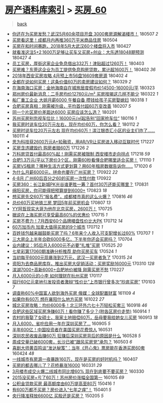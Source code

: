 [房产语料库索引](../../README.md)  > [买房_60](买房_60.md)
====
> [back](../README.md)

- [你还在为买房发愁？武汉5月60余项目开盘 3000套房源解渴楼市！](http://jkwz.applinzi.com/ittc/7100310854782419985.html#%E4%BD%A0%E8%BF%98%E5%9C%A8%E4%B8%BA%E4%B9%B0%E6%88%BF%E5%8F%91%E6%84%81%EF%BC%9F%E6%AD%A6%E6%B1%895%E6%9C%8860%E4%BD%99%E9%A1%B9%E7%9B%AE%E5%BC%80%E7%9B%98+3000%E5%A5%97%E6%88%BF%E6%BA%90%E8%A7%A3%E6%B8%B4%E6%A5%BC%E5%B8%82%EF%BC%81) 180507 *2* 
- [买房看这里！成都月内再推360万平米商品住房](http://jkwz.applinzi.com/ittc/7099285188549018630.html#%E4%B9%B0%E6%88%BF%E7%9C%8B%E8%BF%99%E9%87%8C%EF%BC%81%E6%88%90%E9%83%BD%E6%9C%88%E5%86%85%E5%86%8D%E6%8E%A8360%E4%B8%87%E5%B9%B3%E7%B1%B3%E5%95%86%E5%93%81%E4%BD%8F%E6%88%BF) 180504  
- [买房在和时间赛跑，2018年5月大武汉60个楼盘将入市](http://jkwz.applinzi.com/ittc/7096609001787884560.html#%E4%B9%B0%E6%88%BF%E5%9C%A8%E5%92%8C%E6%97%B6%E9%97%B4%E8%B5%9B%E8%B7%91%EF%BC%8C2018%E5%B9%B45%E6%9C%88%E5%A4%A7%E6%AD%A6%E6%B1%8960%E4%B8%AA%E6%A5%BC%E7%9B%98%E5%B0%86%E5%85%A5%E5%B8%82) 180427  
- [就看准这注5+2,1600万足够让买车又买房+创业：大乐透18048期预测](http://jkwz.applinzi.com/ittc/7096351753840886794.html#%E5%B0%B1%E7%9C%8B%E5%87%86%E8%BF%99%E6%B3%A85%2B2%2C1600%E4%B8%87%E8%B6%B3%E5%A4%9F%E8%AE%A9%E4%B9%B0%E8%BD%A6%E5%8F%88%E4%B9%B0%E6%88%BF%2B%E5%88%9B%E4%B8%9A%EF%BC%9A%E5%A4%A7%E4%B9%90%E9%80%8F18048%E6%9C%9F%E9%A2%84%E6%B5%8B) 180427 *4* 
- [员工买房，厚街这家企业免息借出332万！津贴超过1260万！](http://jkwz.applinzi.com/ittc/7087653522252497930.html#%E5%91%98%E5%B7%A5%E4%B9%B0%E6%88%BF%EF%BC%8C%E5%8E%9A%E8%A1%97%E8%BF%99%E5%AE%B6%E4%BC%81%E4%B8%9A%E5%85%8D%E6%81%AF%E5%80%9F%E5%87%BA332%E4%B8%87%EF%BC%81%E6%B4%A5%E8%B4%B4%E8%B6%85%E8%BF%871260%E4%B8%87%EF%BC%81) 180403  
- [买房难？东莞这企业为员工提供免息购房贷款，累计超1600万！](http://jkwz.applinzi.com/ittc/7087433668127884295.html#%E4%B9%B0%E6%88%BF%E9%9A%BE%EF%BC%9F%E4%B8%9C%E8%8E%9E%E8%BF%99%E4%BC%81%E4%B8%9A%E4%B8%BA%E5%91%98%E5%B7%A5%E6%8F%90%E4%BE%9B%E5%85%8D%E6%81%AF%E8%B4%AD%E6%88%BF%E8%B4%B7%E6%AC%BE%EF%BC%8C%E7%B4%AF%E8%AE%A1%E8%B6%851600%E4%B8%87%EF%BC%81) 180402 *36* 
- [2018年西安买房攻略 4月预上市56盘16609套房源](http://jkwz.applinzi.com/ittc/7087398099972785162.html#2018%E5%B9%B4%E8%A5%BF%E5%AE%89%E4%B9%B0%E6%88%BF%E6%94%BB%E7%95%A5+4%E6%9C%88%E9%A2%84%E4%B8%8A%E5%B8%8256%E7%9B%9816609%E5%A5%97%E6%88%BF%E6%BA%90) 180402 *4* 
- [全都在说如何买房！这条价值60万的卖房建议如何？](http://jkwz.applinzi.com/ittc/7085903193324389386.html#%E5%85%A8%E9%83%BD%E5%9C%A8%E8%AF%B4%E5%A6%82%E4%BD%95%E4%B9%B0%E6%88%BF%EF%BC%81%E8%BF%99%E6%9D%A1%E4%BB%B7%E5%80%BC60%E4%B8%87%E7%9A%84%E5%8D%96%E6%88%BF%E5%BB%BA%E8%AE%AE%E5%A6%82%E4%BD%95%EF%BC%9F) 180329 *2* 
- [在海南海口买房：金地海南自在城旅居度假均价14500-16000元/平](http://jkwz.applinzi.com/ittc/7083630812316828688.html#%E5%9C%A8%E6%B5%B7%E5%8D%97%E6%B5%B7%E5%8F%A3%E4%B9%B0%E6%88%BF%EF%BC%9A%E9%87%91%E5%9C%B0%E6%B5%B7%E5%8D%97%E8%87%AA%E5%9C%A8%E5%9F%8E%E6%97%85%E5%B1%85%E5%BA%A6%E5%81%87%E5%9D%87%E4%BB%B714500-16000%E5%85%83%2F%E5%B9%B3) 180323  
- [郑州房价最新消息：二手房均价12760元/m² 买房按揭这几样不能少](http://jkwz.applinzi.com/ittc/7083250718083646475.html#%E9%83%91%E5%B7%9E%E6%88%BF%E4%BB%B7%E6%9C%80%E6%96%B0%E6%B6%88%E6%81%AF%EF%BC%9A%E4%BA%8C%E6%89%8B%E6%88%BF%E5%9D%87%E4%BB%B712760%E5%85%83%2Fm%C2%B2+%E4%B9%B0%E6%88%BF%E6%8C%89%E6%8F%AD%E8%BF%99%E5%87%A0%E6%A0%B7%E4%B8%8D%E8%83%BD%E5%B0%91) 180322 *1* 
- [船厂重工企业 大姐月薪6000  午餐自备 攒钱给孩子买房娶媳妇](http://jkwz.applinzi.com/ittc/7081784958316446726.html#%E8%88%B9%E5%8E%82%E9%87%8D%E5%B7%A5%E4%BC%81%E4%B8%9A+%E5%A4%A7%E5%A7%90%E6%9C%88%E8%96%AA6000++%E5%8D%88%E9%A4%90%E8%87%AA%E5%A4%87+%E6%94%92%E9%92%B1%E7%BB%99%E5%AD%A9%E5%AD%90%E4%B9%B0%E6%88%BF%E5%A8%B6%E5%AA%B3%E5%A6%87) 180318 *1* 
- [合肥买房真相：刚需被升级，平均首付超60万变改善](http://jkwz.applinzi.com/ittc/7067271816660124682.html#%E5%90%88%E8%82%A5%E4%B9%B0%E6%88%BF%E7%9C%9F%E7%9B%B8%EF%BC%9A%E5%88%9A%E9%9C%80%E8%A2%AB%E5%8D%87%E7%BA%A7%EF%BC%8C%E5%B9%B3%E5%9D%87%E9%A6%96%E4%BB%98%E8%B6%8560%E4%B8%87%E5%8F%98%E6%94%B9%E5%96%84) 180207 *5* 
- [同一个片区房价差距达6000 买房应该怎么选？](http://jkwz.applinzi.com/ittc/7065040806044238865.html#%E5%90%8C%E4%B8%80%E4%B8%AA%E7%89%87%E5%8C%BA%E6%88%BF%E4%BB%B7%E5%B7%AE%E8%B7%9D%E8%BE%BE6000+%E4%B9%B0%E6%88%BF%E5%BA%94%E8%AF%A5%E6%80%8E%E4%B9%88%E9%80%89%EF%BC%9F) 180201  
- [苏州买房别忽视车位比！16000元/㎡起告别“回家抢车位“](http://jkwz.applinzi.com/ittc/7059117297417847824.html#%E8%8B%8F%E5%B7%9E%E4%B9%B0%E6%88%BF%E5%88%AB%E5%BF%BD%E8%A7%86%E8%BD%A6%E4%BD%8D%E6%AF%94%EF%BC%8116000%E5%85%83%2F%E3%8E%A1%E8%B5%B7%E5%91%8A%E5%88%AB%E2%80%9C%E5%9B%9E%E5%AE%B6%E6%8A%A2%E8%BD%A6%E4%BD%8D%E2%80%9C) 180116 *1* 
- [我买房时说车位20万元左右，现在均价60万，你怎么看？](http://jkwz.applinzi.com/ittc/7057840362746283018.html#%E6%88%91%E4%B9%B0%E6%88%BF%E6%97%B6%E8%AF%B4%E8%BD%A6%E4%BD%8D20%E4%B8%87%E5%85%83%E5%B7%A6%E5%8F%B3%EF%BC%8C%E7%8E%B0%E5%9C%A8%E5%9D%87%E4%BB%B760%E4%B8%87%EF%BC%8C%E4%BD%A0%E6%80%8E%E4%B9%88%E7%9C%8B%EF%BC%9F) 180112 *2* 
- [买房时说车位20万元左右 现在均价60万！滨江银杏汇小区的业主们炸了……](http://jkwz.applinzi.com/ittc/7057324001922122768.html#%E4%B9%B0%E6%88%BF%E6%97%B6%E8%AF%B4%E8%BD%A6%E4%BD%8D20%E4%B8%87%E5%85%83%E5%B7%A6%E5%8F%B3+%E7%8E%B0%E5%9C%A8%E5%9D%87%E4%BB%B760%E4%B8%87%EF%BC%81%E6%BB%A8%E6%B1%9F%E9%93%B6%E6%9D%8F%E6%B1%87%E5%B0%8F%E5%8C%BA%E7%9A%84%E4%B8%9A%E4%B8%BB%E4%BB%AC%E7%82%B8%E4%BA%86%E2%80%A6%E2%80%A6) 180111 *4* 
- [思为科技获2600万元A+轮融资，用AR/VR让买房进入移动互联时代](http://jkwz.applinzi.com/ittc/7051811915330749457.html#%E6%80%9D%E4%B8%BA%E7%A7%91%E6%8A%80%E8%8E%B72600%E4%B8%87%E5%85%83A%2B%E8%BD%AE%E8%9E%8D%E8%B5%84%EF%BC%8C%E7%94%A8AR%2FVR%E8%AE%A9%E4%B9%B0%E6%88%BF%E8%BF%9B%E5%85%A5%E7%A7%BB%E5%8A%A8%E4%BA%92%E8%81%94%E6%97%B6%E4%BB%A3) 171227  
- [买房含违建毁约 购房者赔60万](http://jkwz.applinzi.com/ittc/7051259497358558225.html#%E4%B9%B0%E6%88%BF%E5%90%AB%E8%BF%9D%E5%BB%BA%E6%AF%81%E7%BA%A6+%E8%B4%AD%E6%88%BF%E8%80%85%E8%B5%9460%E4%B8%87) 171226 *2* 
- [万科房贷首付最高60%起！刚需买房被限制 西安楼市走向拐点](http://jkwz.applinzi.com/ittc/7048409667221324817.html#%E4%B8%87%E7%A7%91%E6%88%BF%E8%B4%B7%E9%A6%96%E4%BB%98%E6%9C%80%E9%AB%9860%25%E8%B5%B7%EF%BC%81%E5%88%9A%E9%9C%80%E4%B9%B0%E6%88%BF%E8%A2%AB%E9%99%90%E5%88%B6+%E8%A5%BF%E5%AE%89%E6%A5%BC%E5%B8%82%E8%B5%B0%E5%90%91%E6%8B%90%E7%82%B9) 171218 *59* 
- [合肥1.3万元/平以下房价3个区，刚需60秒看懂合肥哪里适合买房！](http://jkwz.applinzi.com/ittc/7034318151708312593.html#%E5%90%88%E8%82%A51.3%E4%B8%87%E5%85%83%2F%E5%B9%B3%E4%BB%A5%E4%B8%8B%E6%88%BF%E4%BB%B73%E4%B8%AA%E5%8C%BA%EF%BC%8C%E5%88%9A%E9%9C%8060%E7%A7%92%E7%9C%8B%E6%87%82%E5%90%88%E8%82%A5%E5%93%AA%E9%87%8C%E9%80%82%E5%90%88%E4%B9%B0%E6%88%BF%EF%BC%81) 171110 *1* 
- [买房VS租房？哪种生活方式更划算？用60年租房数据告诉你……](http://jkwz.applinzi.com/ittc/7026439859084985361.html#%E4%B9%B0%E6%88%BFVS%E7%A7%9F%E6%88%BF%EF%BC%9F%E5%93%AA%E7%A7%8D%E7%94%9F%E6%B4%BB%E6%96%B9%E5%BC%8F%E6%9B%B4%E5%88%92%E7%AE%97%EF%BC%9F%E7%94%A860%E5%B9%B4%E7%A7%9F%E6%88%BF%E6%95%B0%E6%8D%AE%E5%91%8A%E8%AF%89%E4%BD%A0%E2%80%A6%E2%80%A6) 171020 *6* 
- [为什么月薪6000元，拼命也要在广州买房？](http://jkwz.applinzi.com/ittc/7016196078255473680.html#%E4%B8%BA%E4%BB%80%E4%B9%88%E6%9C%88%E8%96%AA6000%E5%85%83%EF%BC%8C%E6%8B%BC%E5%91%BD%E4%B9%9F%E8%A6%81%E5%9C%A8%E5%B9%BF%E5%B7%9E%E4%B9%B0%E6%88%BF%EF%BC%9F) 170922 *22* 
- [4-8月 广州60后百分之60的买房一次性付款](http://jkwz.applinzi.com/ittc/7016095582844879888.html#4-8%E6%9C%88+%E5%B9%BF%E5%B7%9E60%E5%90%8E%E7%99%BE%E5%88%86%E4%B9%8B60%E7%9A%84%E4%B9%B0%E6%88%BF%E4%B8%80%E6%AC%A1%E6%80%A7%E4%BB%98%E6%AC%BE) 170922  
- [买房360：长江新城PK光谷谁更胜一筹？首付30万还能买哪里？](http://jkwz.applinzi.com/ittc/7007964542121018385.html#%E4%B9%B0%E6%88%BF360%EF%BC%9A%E9%95%BF%E6%B1%9F%E6%96%B0%E5%9F%8EPK%E5%85%89%E8%B0%B7%E8%B0%81%E6%9B%B4%E8%83%9C%E4%B8%80%E7%AD%B9%EF%BC%9F%E9%A6%96%E4%BB%9830%E4%B8%87%E8%BF%98%E8%83%BD%E4%B9%B0%E5%93%AA%E9%87%8C%EF%BC%9F) 170831  
- [绵阳买房，你可能得把预算提到6000+](http://jkwz.applinzi.com/ittc/7004925117908648976.html#%E7%BB%B5%E9%98%B3%E4%B9%B0%E6%88%BF%EF%BC%8C%E4%BD%A0%E5%8F%AF%E8%83%BD%E5%BE%97%E6%8A%8A%E9%A2%84%E7%AE%97%E6%8F%90%E5%88%B06000%2B) 170823 *18* 
- [想买房先交60万“报名费”，成都楼市真的这么火爆？](http://jkwz.applinzi.com/ittc/7002334944557532176.html#%E6%83%B3%E4%B9%B0%E6%88%BF%E5%85%88%E4%BA%A460%E4%B8%87%E2%80%9C%E6%8A%A5%E5%90%8D%E8%B4%B9%E2%80%9D%EF%BC%8C%E6%88%90%E9%83%BD%E6%A5%BC%E5%B8%82%E7%9C%9F%E7%9A%84%E8%BF%99%E4%B9%88%E7%81%AB%E7%88%86%EF%BC%9F) 170816 *46* 
- [总价60万买地铁三房 梦回5年前买房机会](http://jkwz.applinzi.com/ittc/6999023378126865424.html#%E6%80%BB%E4%BB%B760%E4%B8%87%E4%B9%B0%E5%9C%B0%E9%93%81%E4%B8%89%E6%88%BF+%E6%A2%A6%E5%9B%9E5%E5%B9%B4%E5%89%8D%E4%B9%B0%E6%88%BF%E6%9C%BA%E4%BC%9A) 170807 *13* 
- [YY阿哲现实大哥为他在北京买房，2600万！](http://jkwz.applinzi.com/ittc/6994247914585850897.html#YY%E9%98%BF%E5%93%B2%E7%8E%B0%E5%AE%9E%E5%A4%A7%E5%93%A5%E4%B8%BA%E4%BB%96%E5%9C%A8%E5%8C%97%E4%BA%AC%E4%B9%B0%E6%88%BF%EF%BC%8C2600%E4%B8%87%EF%BC%81) 170725  
- [据说在上海买房可享受最高60%的优惠价](http://jkwz.applinzi.com/ittc/6990563845457052689.html#%E6%8D%AE%E8%AF%B4%E5%9C%A8%E4%B8%8A%E6%B5%B7%E4%B9%B0%E6%88%BF%E5%8F%AF%E4%BA%AB%E5%8F%97%E6%9C%80%E9%AB%9860%25%E7%9A%84%E4%BC%98%E6%83%A0%E4%BB%B7) 170715 *1* 
- [买房不费力！7月西安60个品牌楼盘性价比大PK](http://jkwz.applinzi.com/ittc/6989319732531315728.html#%E4%B9%B0%E6%88%BF%E4%B8%8D%E8%B4%B9%E5%8A%9B%EF%BC%817%E6%9C%88%E8%A5%BF%E5%AE%8960%E4%B8%AA%E5%93%81%E7%89%8C%E6%A5%BC%E7%9B%98%E6%80%A7%E4%BB%B7%E6%AF%94%E5%A4%A7PK) 170712 *14* 
- [60万加币内 加拿大值得买房的9个城市](http://jkwz.applinzi.com/ittc/6989267970919236624.html#60%E4%B8%87%E5%8A%A0%E5%B8%81%E5%86%85+%E5%8A%A0%E6%8B%BF%E5%A4%A7%E5%80%BC%E5%BE%97%E4%B9%B0%E6%88%BF%E7%9A%849%E4%B8%AA%E5%9F%8E%E5%B8%82) 170712 *1* 
- [百姓钱包越来越鼓能买房了吗？6年来个人收入可支配增长过60%](http://jkwz.applinzi.com/ittc/6987477192844772368.html#%E7%99%BE%E5%A7%93%E9%92%B1%E5%8C%85%E8%B6%8A%E6%9D%A5%E8%B6%8A%E9%BC%93%E8%83%BD%E4%B9%B0%E6%88%BF%E4%BA%86%E5%90%97%EF%BC%9F6%E5%B9%B4%E6%9D%A5%E4%B8%AA%E4%BA%BA%E6%94%B6%E5%85%A5%E5%8F%AF%E6%94%AF%E9%85%8D%E5%A2%9E%E9%95%BF%E8%BF%8760%25) 170707 *1* 
- [三大房企上半年合砍6000多亿，下半年你还会买房吗？](http://jkwz.applinzi.com/ittc/6986379541587952645.html#%E4%B8%89%E5%A4%A7%E6%88%BF%E4%BC%81%E4%B8%8A%E5%8D%8A%E5%B9%B4%E5%90%88%E7%A0%8D6000%E5%A4%9A%E4%BA%BF%EF%BC%8C%E4%B8%8B%E5%8D%8A%E5%B9%B4%E4%BD%A0%E8%BF%98%E4%BC%9A%E4%B9%B0%E6%88%BF%E5%90%97%EF%BC%9F) 170704  
- [业内建议：95后月入6000元不必要“扎堆”买房](http://jkwz.applinzi.com/ittc/6971588034746123268.html#%E4%B8%9A%E5%86%85%E5%BB%BA%E8%AE%AE%EF%BC%9A95%E5%90%8E%E6%9C%88%E5%85%A56000%E5%85%83%E4%B8%8D%E5%BF%85%E8%A6%81%E2%80%9C%E6%89%8E%E5%A0%86%E2%80%9D%E4%B9%B0%E6%88%BF) 170525 *20* 
- [七星彩第17060期准确分析推荐 助你买房买车](http://jkwz.applinzi.com/ittc/6971226155678958596.html#%E4%B8%83%E6%98%9F%E5%BD%A9%E7%AC%AC17060%E6%9C%9F%E5%87%86%E7%A1%AE%E5%88%86%E6%9E%90%E6%8E%A8%E8%8D%90+%E5%8A%A9%E4%BD%A0%E4%B9%B0%E6%88%BF%E4%B9%B0%E8%BD%A6) 170524 *1* 
- [当初每平6000元现暴涨到2万元，武汉一买房者急了](http://jkwz.applinzi.com/ittc/6945178709601551365.html#%E5%BD%93%E5%88%9D%E6%AF%8F%E5%B9%B36000%E5%85%83%E7%8E%B0%E6%9A%B4%E6%B6%A8%E5%88%B02%E4%B8%87%E5%85%83%EF%BC%8C%E6%AD%A6%E6%B1%89%E4%B8%80%E4%B9%B0%E6%88%BF%E8%80%85%E6%80%A5%E4%BA%86) 170315 *24* 
- [资阳为去商品房库存，推出买房大促销活动：买房奖励16000元](http://jkwz.applinzi.com/ittc/6943442264528520196.html#%E8%B5%84%E9%98%B3%E4%B8%BA%E5%8E%BB%E5%95%86%E5%93%81%E6%88%BF%E5%BA%93%E5%AD%98%EF%BC%8C%E6%8E%A8%E5%87%BA%E4%B9%B0%E6%88%BF%E5%A4%A7%E4%BF%83%E9%94%80%E6%B4%BB%E5%8A%A8%EF%BC%9A%E4%B9%B0%E6%88%BF%E5%A5%96%E5%8A%B116000%E5%85%83) 170310 *128* 
- [滨湖7000+高新6000+合肥地价被降 刚需买房不愁](http://jkwz.applinzi.com/ittc/6939384143975810053.html#%E6%BB%A8%E6%B9%967000%2B%E9%AB%98%E6%96%B06000%2B%E5%90%88%E8%82%A5%E5%9C%B0%E4%BB%B7%E8%A2%AB%E9%99%8D+%E5%88%9A%E9%9C%80%E4%B9%B0%E6%88%BF%E4%B8%8D%E6%84%81) 170227  
- [月入6000元的小李 如何理财在杭州买房](http://jkwz.applinzi.com/ittc/6924134588355183620.html#%E6%9C%88%E5%85%A56000%E5%85%83%E7%9A%84%E5%B0%8F%E6%9D%8E+%E5%A6%82%E4%BD%95%E7%90%86%E8%B4%A2%E5%9C%A8%E6%9D%AD%E5%B7%9E%E4%B9%B0%E6%88%BF) 170117  
- [招行60亿元拿地引发投资者激辩“性价比”上市银行曾多次“抄底买房”](http://jkwz.applinzi.com/ittc/6918749107589219333.html#%E6%8B%9B%E8%A1%8C60%E4%BA%BF%E5%85%83%E6%8B%BF%E5%9C%B0%E5%BC%95%E5%8F%91%E6%8A%95%E8%B5%84%E8%80%85%E6%BF%80%E8%BE%A9%E2%80%9C%E6%80%A7%E4%BB%B7%E6%AF%94%E2%80%9D%E4%B8%8A%E5%B8%82%E9%93%B6%E8%A1%8C%E6%9B%BE%E5%A4%9A%E6%AC%A1%E2%80%9C%E6%8A%84%E5%BA%95%E4%B9%B0%E6%88%BF%E2%80%9D) 170103 *7* 
- [调查称60%中国富人欲到海外买房 俄媒：全球配置财富](http://jkwz.applinzi.com/ittc/6898411745307001860.html#%E8%B0%83%E6%9F%A5%E7%A7%B060%25%E4%B8%AD%E5%9B%BD%E5%AF%8C%E4%BA%BA%E6%AC%B2%E5%88%B0%E6%B5%B7%E5%A4%96%E4%B9%B0%E6%88%BF+%E4%BF%84%E5%AA%92%EF%BC%9A%E5%85%A8%E7%90%83%E9%85%8D%E7%BD%AE%E8%B4%A2%E5%AF%8C) 161109 *4* 
- [如果你有60万 想在襄阳什么地方买房](http://jkwz.applinzi.com/ittc/6891832780266144773.html#%E5%A6%82%E6%9E%9C%E4%BD%A0%E6%9C%8960%E4%B8%87+%E6%83%B3%E5%9C%A8%E8%A5%84%E9%98%B3%E4%BB%80%E4%B9%88%E5%9C%B0%E6%96%B9%E4%B9%B0%E6%88%BF) 161022 *27* 
- [城北买房攻略：均价6000多！北三环外六七十万轻松买套三](http://jkwz.applinzi.com/ittc/6879283626470032389.html#%E5%9F%8E%E5%8C%97%E4%B9%B0%E6%88%BF%E6%94%BB%E7%95%A5%EF%BC%9A%E5%9D%87%E4%BB%B76000%E5%A4%9A%EF%BC%81%E5%8C%97%E4%B8%89%E7%8E%AF%E5%A4%96%E5%85%AD%E4%B8%83%E5%8D%81%E4%B8%87%E8%BD%BB%E6%9D%BE%E4%B9%B0%E5%A5%97%E4%B8%89) 160918 *46* 
- [合肥这些区域买房净赚60万！看你赚了多少？(附各区房价走势)](http://jkwz.applinzi.com/ittc/6877765986433893381.html#%E5%90%88%E8%82%A5%E8%BF%99%E4%BA%9B%E5%8C%BA%E5%9F%9F%E4%B9%B0%E6%88%BF%E5%87%80%E8%B5%9A60%E4%B8%87%EF%BC%81%E7%9C%8B%E4%BD%A0%E8%B5%9A%E4%BA%86%E5%A4%9A%E5%B0%91%EF%BC%9F%28%E9%99%84%E5%90%84%E5%8C%BA%E6%88%BF%E4%BB%B7%E8%B5%B0%E5%8A%BF%29) 160914 *1* 
- [农村的我娶了女硕士，我家土地赔偿60万，岳母要我给她女儿买房](http://jkwz.applinzi.com/ittc/6877424707040707588.html#%E5%86%9C%E6%9D%91%E7%9A%84%E6%88%91%E5%A8%B6%E4%BA%86%E5%A5%B3%E7%A1%95%E5%A3%AB%EF%BC%8C%E6%88%91%E5%AE%B6%E5%9C%9F%E5%9C%B0%E8%B5%94%E5%81%BF60%E4%B8%87%EF%BC%8C%E5%B2%B3%E6%AF%8D%E8%A6%81%E6%88%91%E7%BB%99%E5%A5%B9%E5%A5%B3%E5%84%BF%E4%B9%B0%E6%88%BF) 160913 *18* 
- [月入6000，省吃俭用一年在深圳买房了...](http://jkwz.applinzi.com/ittc/6873330918533628933.html#%E6%9C%88%E5%85%A56000%EF%BC%8C%E7%9C%81%E5%90%83%E4%BF%AD%E7%94%A8%E4%B8%80%E5%B9%B4%E5%9C%A8%E6%B7%B1%E5%9C%B3%E4%B9%B0%E6%88%BF%E4%BA%86...) 160905 *5* 
- [半年600亿！中国投资者在美国买房花费惊人](http://jkwz.applinzi.com/ittc/6838378651242202116.html#%E5%8D%8A%E5%B9%B4600%E4%BA%BF%EF%BC%81%E4%B8%AD%E5%9B%BD%E6%8A%95%E8%B5%84%E8%80%85%E5%9C%A8%E7%BE%8E%E5%9B%BD%E4%B9%B0%E6%88%BF%E8%8A%B1%E8%B4%B9%E6%83%8A%E4%BA%BA) 160531  
- [深圳农民收废品赚60万 狂赚后深圳买房背后的原因是什么](http://jkwz.applinzi.com/ittc/6836933334814688261.html#%E6%B7%B1%E5%9C%B3%E5%86%9C%E6%B0%91%E6%94%B6%E5%BA%9F%E5%93%81%E8%B5%9A60%E4%B8%87+%E7%8B%82%E8%B5%9A%E5%90%8E%E6%B7%B1%E5%9C%B3%E4%B9%B0%E6%88%BF%E8%83%8C%E5%90%8E%E7%9A%84%E5%8E%9F%E5%9B%A0%E6%98%AF%E4%BB%80%E4%B9%88) 160528 *5* 
- [周成交量已破6000套，长沙已被&quot;跟风买房党&quot;承包？](http://jkwz.applinzi.com/ittc/6828081193987605508.html#%E5%91%A8%E6%88%90%E4%BA%A4%E9%87%8F%E5%B7%B2%E7%A0%B46000%E5%A5%97%EF%BC%8C%E9%95%BF%E6%B2%99%E5%B7%B2%E8%A2%AB%26quot%3B%E8%B7%9F%E9%A3%8E%E4%B9%B0%E6%88%BF%E5%85%9A%26quot%3B%E6%89%BF%E5%8C%85%EF%BC%9F) 160503 *6* 
- [喜剧大师黄百鸣谈“发达秘笈”：当年《开心鬼》票房能在香港买房60套](http://jkwz.applinzi.com/ittc/6824792656932504580.html#%E5%96%9C%E5%89%A7%E5%A4%A7%E5%B8%88%E9%BB%84%E7%99%BE%E9%B8%A3%E8%B0%88%E2%80%9C%E5%8F%91%E8%BE%BE%E7%A7%98%E7%AC%88%E2%80%9D%EF%BC%9A%E5%BD%93%E5%B9%B4%E3%80%8A%E5%BC%80%E5%BF%83%E9%AC%BC%E3%80%8B%E7%A5%A8%E6%88%BF%E8%83%BD%E5%9C%A8%E9%A6%99%E6%B8%AF%E4%B9%B0%E6%88%BF60%E5%A5%97) 160424 *48* 
- [一线城市有房源一夜暴跌160万，现在是买房的好时机吗？](http://jkwz.applinzi.com/ittc/6818390299290108933.html#%E4%B8%80%E7%BA%BF%E5%9F%8E%E5%B8%82%E6%9C%89%E6%88%BF%E6%BA%90%E4%B8%80%E5%A4%9C%E6%9A%B4%E8%B7%8C160%E4%B8%87%EF%BC%8C%E7%8E%B0%E5%9C%A8%E6%98%AF%E4%B9%B0%E6%88%BF%E7%9A%84%E5%A5%BD%E6%97%B6%E6%9C%BA%E5%90%97%EF%BC%9F) 160407  
- [买房的都去哪儿了？花桥暴涨16000](http://jkwz.applinzi.com/ittc/6815767528236123141.html#%E4%B9%B0%E6%88%BF%E7%9A%84%E9%83%BD%E5%8E%BB%E5%93%AA%E5%84%BF%E4%BA%86%EF%BC%9F%E8%8A%B1%E6%A1%A5%E6%9A%B4%E6%B6%A816000) 160331 *29* 
- [3月楼市成交火爆二线城市同比增60% 现在到底要不要买房？](http://jkwz.applinzi.com/ittc/6815441557469529092.html#3%E6%9C%88%E6%A5%BC%E5%B8%82%E6%88%90%E4%BA%A4%E7%81%AB%E7%88%86%E4%BA%8C%E7%BA%BF%E5%9F%8E%E5%B8%82%E5%90%8C%E6%AF%94%E5%A2%9E60%25+%E7%8E%B0%E5%9C%A8%E5%88%B0%E5%BA%95%E8%A6%81%E4%B8%8D%E8%A6%81%E4%B9%B0%E6%88%BF%EF%BC%9F) 160330  
- [2015没买房=亏了60万！苏州房价涨幅全国第一](http://jkwz.applinzi.com/ittc/6783835422069359621.html#2015%E6%B2%A1%E4%B9%B0%E6%88%BF%3D%E4%BA%8F%E4%BA%8660%E4%B8%87%EF%BC%81%E8%8B%8F%E5%B7%9E%E6%88%BF%E4%BB%B7%E6%B6%A8%E5%B9%85%E5%85%A8%E5%9B%BD%E7%AC%AC%E4%B8%80) 160105 *69* 
- [公积金贷款买房 最高额度由60万提高至80万](http://jkwz.applinzi.com/ittc/547650611407510132.html#%E5%85%AC%E7%A7%AF%E9%87%91%E8%B4%B7%E6%AC%BE%E4%B9%B0%E6%88%BF+%E6%9C%80%E9%AB%98%E9%A2%9D%E5%BA%A6%E7%94%B160%E4%B8%87%E6%8F%90%E9%AB%98%E8%87%B380%E4%B8%87) 150416 *1* 
- [有600万都不买房？房价进入“七年之痒”！](http://jkwz.applinzi.com/ittc/547650611399876354.html#%E6%9C%89600%E4%B8%87%E9%83%BD%E4%B8%8D%E4%B9%B0%E6%88%BF%EF%BC%9F%E6%88%BF%E4%BB%B7%E8%BF%9B%E5%85%A5%E2%80%9C%E4%B8%83%E5%B9%B4%E4%B9%8B%E7%97%92%E2%80%9D%EF%BC%81) 150401 *5* 
- [央行降准释放6600亿 买股还是买房？](http://jkwz.applinzi.com/ittc/547650611389520087.html#%E5%A4%AE%E8%A1%8C%E9%99%8D%E5%87%86%E9%87%8A%E6%94%BE6600%E4%BA%BF+%E4%B9%B0%E8%82%A1%E8%BF%98%E6%98%AF%E4%B9%B0%E6%88%BF%EF%BC%9F) 150205 *5* 

